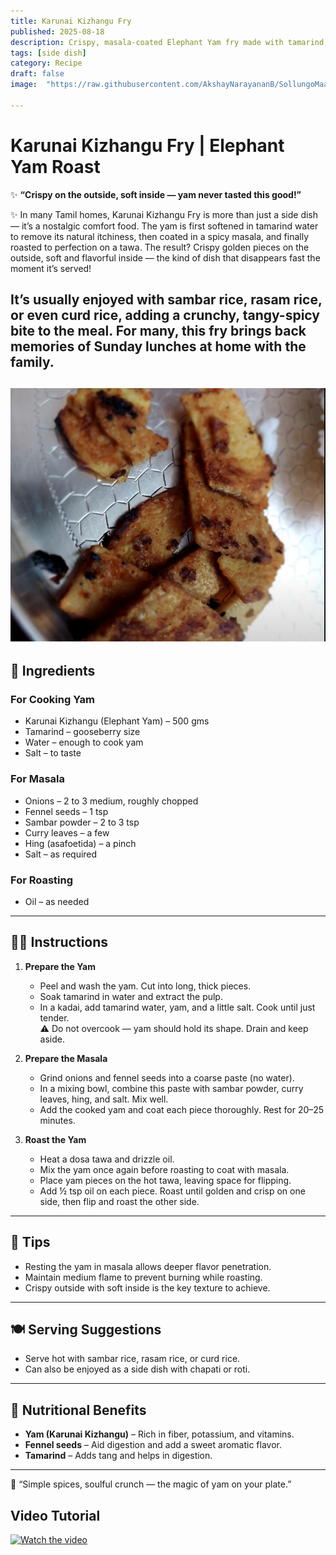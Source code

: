 ```yaml
---
title: Karunai Kizhangu Fry
published: 2025-08-18
description: Crispy, masala-coated Elephant Yam fry made with tamarind, onions, fennel seeds, and South Indian spices — perfect as a side dish with rice or roti.
tags: [side dish]
category: Recipe
draft: false
image:  "https://raw.githubusercontent.com/AkshayNarayananB/SollungoMaami/master/images/karunaiKizhanguFry.png"

---
```


# Karunai Kizhangu Fry | Elephant Yam Roast

✨ **“Crispy on the outside, soft inside — yam never tasted this good!”**


✨ In many Tamil homes, Karunai Kizhangu Fry is more than just a side dish — it’s a nostalgic comfort food.
The yam is first softened in tamarind water to remove its natural itchiness, then coated in a spicy masala, and finally roasted to perfection on a tawa.
The result? Crispy golden pieces on the outside, soft and flavorful inside — the kind of dish that disappears fast the moment it’s served!

It’s usually enjoyed with sambar rice, rasam rice, or even curd rice, adding a crunchy, tangy-spicy bite to the meal. For many, this fry brings back memories of Sunday lunches at home with the family.
---
![karunai kizhangu Fry](https://raw.githubusercontent.com/AkshayNarayananB/SollungoMaami/master/images/KarunaiKizhanguFry.png)
---

## 🛒 Ingredients

### For Cooking Yam
- Karunai Kizhangu (Elephant Yam) – 500 gms
- Tamarind – gooseberry size
- Water – enough to cook yam
- Salt – to taste

### For Masala
- Onions – 2 to 3 medium, roughly chopped
- Fennel seeds – 1 tsp
- Sambar powder – 2 to 3 tsp
- Curry leaves – a few
- Hing (asafoetida) – a pinch
- Salt – as required

### For Roasting
- Oil – as needed

---

## 👩‍🍳 Instructions

1. **Prepare the Yam**
   - Peel and wash the yam. Cut into long, thick pieces.  
   - Soak tamarind in water and extract the pulp.  
   - In a kadai, add tamarind water, yam, and a little salt. Cook until just tender.  
   ⚠️ Do not overcook — yam should hold its shape. Drain and keep aside.

2. **Prepare the Masala**
   - Grind onions and fennel seeds into a coarse paste (no water).  
   - In a mixing bowl, combine this paste with sambar powder, curry leaves, hing, and salt. Mix well.  
   - Add the cooked yam and coat each piece thoroughly. Rest for 20–25 minutes.

3. **Roast the Yam**
   - Heat a dosa tawa and drizzle oil.  
   - Mix the yam once again before roasting to coat with masala.  
   - Place yam pieces on the hot tawa, leaving space for flipping.  
   - Add ½ tsp oil on each piece. Roast until golden and crisp on one side, then flip and roast the other side.  

---

## 🌟 Tips

- Resting the yam in masala allows deeper flavor penetration.  
- Maintain medium flame to prevent burning while roasting.  
- Crispy outside with soft inside is the key texture to achieve.

---

## 🍽️ Serving Suggestions

- Serve hot with sambar rice, rasam rice, or curd rice.  
- Can also be enjoyed as a side dish with chapati or roti.

---

## 🥦 Nutritional Benefits

- **Yam (Karunai Kizhangu)** – Rich in fiber, potassium, and vitamins.  
- **Fennel seeds** – Aid digestion and add a sweet aromatic flavor.  
- **Tamarind** – Adds tang and helps in digestion.

---
🌟 “Simple spices, soulful crunch — the magic of yam on your plate.”

## Video Tutorial

[![Watch the video](https://img.youtube.com/vi/VIDEO_ID/0.jpg)](https://youtu.be/OF72DYE2l4w?si=1Av6eAUPdSUzivj4)

